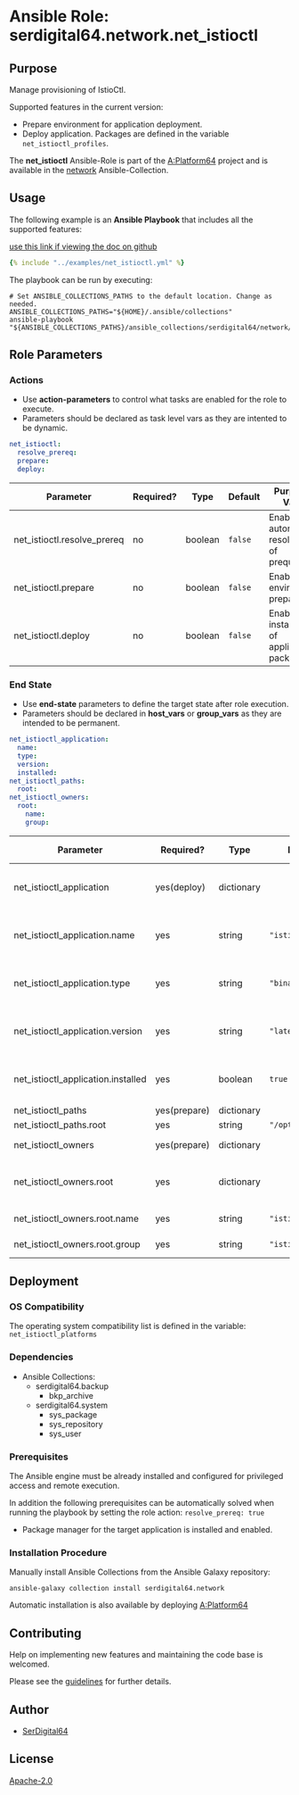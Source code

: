 # Ansible Role: serdigital64.network.net_istioctl

## Purpose

Manage provisioning of IstioCtl.

Supported features in the current version:

- Prepare environment for application deployment.
- Deploy application. Packages are defined in the variable `net_istioctl_profiles`.

The **net_istioctl** Ansible-Role is part of the [A:Platform64](https://github.com/aplatform64/aplatform64) project and is available in the [network](https://aplatform64.readthedocs.io/en/latest/collections/network) Ansible-Collection.

## Usage

The following example is an **Ansible Playbook** that includes all the supported features:

[use this link if viewing the doc on github](https://github.com/aplatform64/network/blob/main/playbooks/net_istioctl.yml)

```yaml
{% include "../examples/net_istioctl.yml" %}
```

The playbook can be run by executing:

```shell
# Set ANSIBLE_COLLECTIONS_PATHS to the default location. Change as needed.
ANSIBLE_COLLECTIONS_PATHS="${HOME}/.ansible/collections"
ansible-playbook "${ANSIBLE_COLLECTIONS_PATHS}/ansible_collections/serdigital64/network/playbooks/net_istioctl.yml"
```

## Role Parameters

### Actions

- Use **action-parameters** to control what tasks are enabled for the role to execute.
- Parameters should be declared as task level vars as they are intented to be dynamic.

```yaml
net_istioctl:
  resolve_prereq:
  prepare:
  deploy:
```

| Parameter                   | Required? | Type    | Default | Purpose / Value                             |
| --------------------------- | --------- | ------- | ------- | ------------------------------------------- |
| net_istioctl.resolve_prereq | no        | boolean | `false` | Enable automatic resolution of prequisites  |
| net_istioctl.prepare        | no        | boolean | `false` | Enable environment preparation              |
| net_istioctl.deploy         | no        | boolean | `false` | Enable installation of application packages |

### End State

- Use **end-state** parameters to define the target state after role execution.
- Parameters should be declared in **host_vars** or **group_vars** as they are intended to be permanent.

```yaml
net_istioctl_application:
  name:
  type:
  version:
  installed:
net_istioctl_paths:
  root:
net_istioctl_owners:
  root:
    name:
    group:
```

| Parameter                          | Required?    | Type       | Default           | Purpose / Value                    |
| ---------------------------------- | ------------ | ---------- | ----------------- | ---------------------------------- |
| net_istioctl_application           | yes(deploy)  | dictionary |                   | Set application package end state  |
| net_istioctl_application.name      | yes          | string     | `"istioctl"`      | Select application package name    |
| net_istioctl_application.type      | yes          | string     | `"binary"`        | Select application package type    |
| net_istioctl_application.version   | yes          | string     | `"latest"`        | Select application package version |
| net_istioctl_application.installed | yes          | boolean    | `true`            | Set application package end state  |
| net_istioctl_paths                 | yes(prepare) | dictionary |                   | Set paths                          |
| net_istioctl_paths.root            | yes          | string     | `"/opt/istioctl"` |                                    |
| net_istioctl_owners                | yes(prepare) | dictionary |                   | Define users                       |
| net_istioctl_owners.root           | yes          | dictionary |                   | Define directory structure owner   |
| net_istioctl_owners.root.name      | yes          | string     | `"istioctl"`      | Set login name                     |
| net_istioctl_owners.root.group     | yes          | string     | `"istioctl"`      | Set group name                     |

## Deployment

### OS Compatibility

The operating system compatibility list is defined in the variable: `net_istioctl_platforms`

### Dependencies

- Ansible Collections:
  - serdigital64.backup
    - bkp_archive
  - serdigital64.system
    - sys_package
    - sys_repository
    - sys_user

### Prerequisites

The Ansible engine must be already installed and configured for privileged access and remote execution.

In addition the following prerequisites can be automatically solved when running the playbook by setting the role action: `resolve_prereq: true`

- Package manager for the target application is installed and enabled.

### Installation Procedure

Manually install Ansible Collections from the Ansible Galaxy repository:

```shell
ansible-galaxy collection install serdigital64.network
```

Automatic installation is also available by deploying [A:Platform64](https://aplatform64.readthedocs.io/en/latest/#deployment)

## Contributing

Help on implementing new features and maintaining the code base is welcomed.

Please see the [guidelines](https://aplatform64.readthedocs.io/en/latest/contributing/CONTRIBUTING) for further details.

## Author

- [SerDigital64](https://serdigital64.github.io/)

## License

[Apache-2.0](https://www.apache.org/licenses/LICENSE-2.0.txt)
